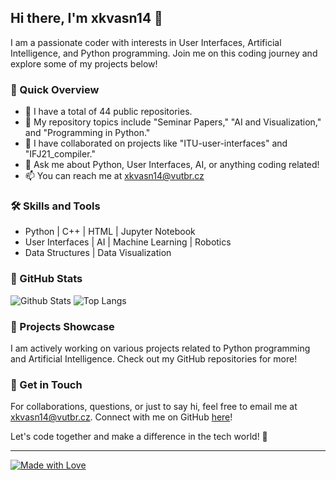 ## Hi there, I'm xkvasn14 👋

I am a passionate coder with interests in User Interfaces, Artificial Intelligence, and Python programming. Join me on this coding journey and explore some of my projects below!

### 🚀 Quick Overview

- 🔭 I have a total of 44 public repositories.
- 🌱 My repository topics include "Seminar Papers," "AI and Visualization," and "Programming in Python."
- 👯 I have collaborated on projects like "ITU-user-interfaces" and "IFJ21_compiler."
- 💬 Ask me about Python, User Interfaces, AI, or anything coding related!
- 📫 You can reach me at xkvasn14@vutbr.cz

### 🛠️ Skills and Tools

- Python | C++ | HTML | Jupyter Notebook
- User Interfaces | AI | Machine Learning | Robotics
- Data Structures | Data Visualization

### 🌟 GitHub Stats

![Github Stats](https://github-readme-stats.vercel.app/api?username=xkvasn14)
![Top Langs](https://github-readme-stats.vercel.app/api/top-langs/?username=xkvasn14)

### 🚀 Projects Showcase

I am actively working on various projects related to Python programming and Artificial Intelligence. Check out my GitHub repositories for more!

### 📧 Get in Touch

For collaborations, questions, or just to say hi, feel free to email me at xkvasn14@vutbr.cz. Connect with me on GitHub [here](https://linkedin.com/in/jaroslavkvasnicka1997)!

Let's code together and make a difference in the tech world! 🚀

---

[![Made with Love](https://img.shields.io/badge/Made%20with-Love-1f425f.svg)](https://GitHub.com/xkvasn14/)
